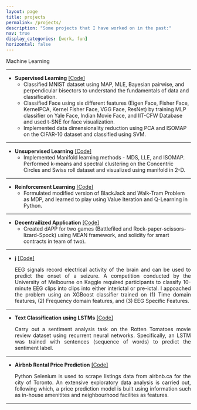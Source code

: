 ```yaml
---
layout: page
title: projects
permalink: /projects/
description: "Some projects that I have worked on in the past:"
nav: true
display_categories: [work, fun]
horizontal: false
---
```


Machine Learning   
 
___

* __Supervised Learning__ [[Code]](https://github.com/shailymishra/) 
    - Classified MNIST dataset using MAP, MLE, Bayesian pairwise, and perpendicular bisectors to understand the fundamentals of data and classification.
    - Classified Face using six different features (Eigen Face, Fisher Face, KernelPCA, Kernel Fisher Face, VGG Face, ResNet) by training MLP classifier on Yale Face, Indian Movie Face, and IIT-CFW Database and used t-SNE for face visualization. 
    - Implemented data dimensionality reduction using PCA and ISOMAP on the CIFAR-10 dataset and classified using SVM.

___

- __Unsupervised Learning__  [[Code]](https://github.com/shailymishra/)
    - Implemented Manifold learning methods - MDS, LLE, and ISOMAP. Performed k-means and spectral clustering on the Concentric Circles and Swiss roll dataset and visualized using manifold in 2-D. 

___

- __Reinforcement Learning__   [[Code]](https://github.com/shailymishra/) 
    - Formulated modified version of BlackJack and Walk-Tram Problem as MDP, and learned to play using Value Iteration and Q-Learning in Python.
___

- __Decentrailized Application__  [[Code]](https://github.com/shailymishra/)
    - Created dAPP for two games (Battlefiled and Rock-paper-scissors-lizard-Spock) using MEAN framework, and solidity for smart contracts in team of two).

___

- __j__ 
[[Code]](https://github.com/HareeshBahuleyan/seizure-prediction-kaggle) <br>
  <p style="text-align:justify">EEG signals record electrical activity of the brain and can be used to predict the onset of a seizure. A competition conducted by the University of Melbourne on Kaggle required participants to classify 10-minute EEG clips into clips into either interictal or pre-ictal. I appoached the problem using an XGBoost classifier trained on (1) Time domain features, (2) Frequency domain features, and (3) EEG Specific Features. </p>

___

- __Text Classification using LSTMs__ 
[[Code]](https://github.com/HareeshBahuleyan/deeplearning-tutorials/tree/master/text-classification-lstm) <br>
  <p style="text-align:justify">Carry out a sentiment analysis task on the Rotten Tomatoes movie review dataset using recurrent neural networks. Specifically, an LSTM was trained with sentences (sequence of words) to predict the sentiment label.</p>

___

- __Airbnb Rental Price Prediction__ 
[[Code]](https://github.com/HareeshBahuleyan/airbnb-analysis) <br>
  <p style="text-align:justify">Python Selenium is used to scrape listings data from airbnb.ca for the city of Toronto. An extensive exploratory data analysis is carried out, following which, a price prediction model is built using information such as in-house amenitites and neighbourhood facilites as features.</p>

___